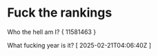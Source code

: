 # Fuck the rankings

Who the hell am I?
{ 11581463 }

What fucking year is it?
[ 2025-02-21T04:06:40Z ]
